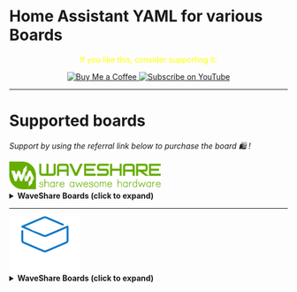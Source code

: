 
# Home Assistant YAML for various Boards



<p align="center">
  <span style="color: yellow;">If you like this, consider supporting it:</span>
</p>

<p align="center">
  <a href="https://www.buymeacoffee.com/nishad2m8" target="_blank">
    <img src="https://cdn.buymeacoffee.com/buttons/v2/default-yellow.png" alt="Buy Me a Coffee" style="height: 35px;">
  </a>
  <a href="https://www.youtube.com/channel/UCV_35rUyf4N5mHZXaxaFKiQ" target="_blank">
    <img src="https://img.shields.io/badge/Subscribe%20on%20YouTube-FF0000?style=flat&logo=youtube" alt="Subscribe on YouTube" style="height: 35px;">
  </a>
</p>


---

# Supported boards

_Support by using the referral link below to purchase the board 🛍️ !_

<img src="Elements/WaveShare.png" height="50" /> 

<details>
  <summary><strong>WaveShare Boards (click to expand)</strong></summary>

|No | Thumb | 🛍️ Board |  Video |
|--|--|--|--|
01| <img src="Elements/01-Waveshare Speaker Box Smart Voice Assistant Home Assistant + ESPHome + LVGL.jpg" width="250"/>| [WS Speaker Box](https://s.click.aliexpress.com/e/_on41Aqd) | https://youtu.be/B2EGNjgpsFw |
02 | <img src="Elements/02-WaveShare ESP32 P4 Smart 86 Box.jpg" width="250"/> | [WS ESP32 P4 Smart 86 Box](https://s.click.aliexpress.com/e/_onZNGBp) |https://youtu.be/s3PCJ3zLQ0k |

</details>

---

<img src="Elements/M5Stack.png" height="100" /> 

<details>
  <summary><strong>WaveShare Boards (click to expand)</strong></summary>

|No | Thumb | 🛍️ Board |  Video |
|--|--|--|--|
01 |  <img src="Elements/01-M5Stack Cardputer ADV.png" width="150"/> | [CardPuter ADV](https://s.click.aliexpress.com/e/_c3stnEVZ)  | 🚧 |

</details>

